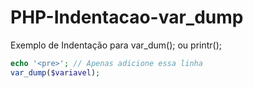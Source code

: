 # PHP-Indentacao-var_dump
Exemplo de Indentação para var_dum(); ou printr();

```PHP
echo '<pre>'; // Apenas adicione essa linha
var_dump($variavel);
 
